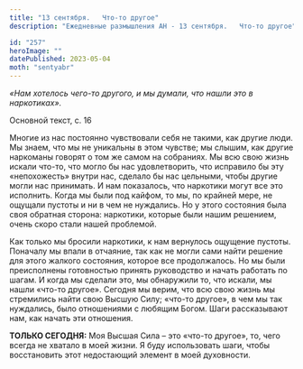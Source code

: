```yaml
---
title: "13 сентября.   Что-то другое"
description: "Ежедневные размышления АН - 13 сентября.   Что-то другое"

id: "257"
heroImage: ""
datePublished: 2023-05-04
moth: "sentyabr"
---
```


_«Нам хотелось чего-то другого, и мы думали, что нашли это в наркотиках»._

Основной текст, с. 16

Многие из нас постоянно чувствовали себя не такими, как другие люди. Мы знаем,
что мы не уникальны в этом чувстве; мы слышим, как другие наркоманы говорят о
том же самом на собраниях. Мы всю свою жизнь искали что-то, что могло бы нас
удовлетворить, что исправило бы эту «непохожесть» внутри нас, сделало бы нас
цельными, чтобы другие могли нас принимать. И нам показалось, что наркотики
могут все это исполнить. Когда мы были под кайфом, то мы, по крайней мере, не
ощущали пустоты и ни в чем не нуждались. Но у этого состояния была своя
обратная сторона: наркотики, которые были нашим решением, очень скоро стали
нашей проблемой.

Как только мы бросили наркотики, к нам вернулось ощущение пустоты. Поначалу мы
впали в отчаяние, так как не могли сами найти решение для этого жалкого
состояния, которое все продолжалось. Но мы были преисполнены готовностью
принять руководство и начать работать по шагам. И когда мы сделали это, мы
обнаружили то, что искали, мы нашли «что-то другое». Сегодня мы верим, что всю
свою жизнь мы стремились найти свою Высшую Силу; «что-то другое», в чем мы так
нуждались, было отношениями с любящим Богом. Шаги рассказывают нам, как начать
эти отношения.

**ТОЛЬКО СЕГОДНЯ:** Моя Высшая Сила – это «что-то другое», то, чего всегда не
хватало в моей жизни. Я буду использовать шаги, чтобы восстановить этот
недостающий элемент в моей духовности.
